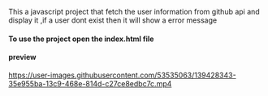 This a javascript project that fetch the user information from github api and display it ,if a user dont exist then it will show a error message

#### To use the project open the index.html file

#### preview


https://user-images.githubusercontent.com/53535063/139428343-35e955ba-13c9-468e-814d-c27ce8edbc7c.mp4

